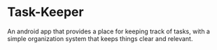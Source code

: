 # Task-Keeper

An android app that provides a place for keeping track of tasks, with a simple organization system that keeps things clear and relevant.
